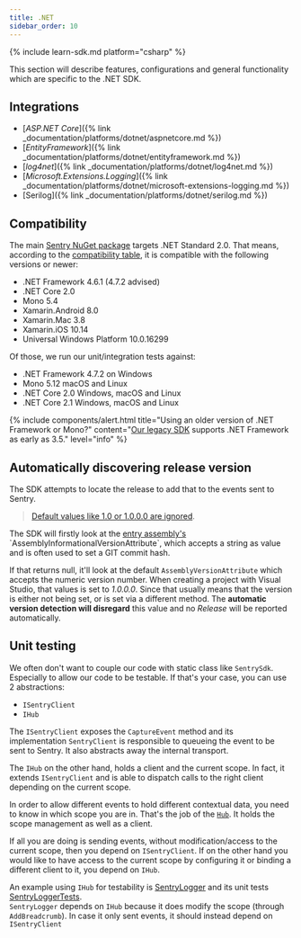 ```yaml
---
title: .NET
sidebar_order: 10
---
```


{% include learn-sdk.md platform="csharp" %}

This section will describe features, configurations and general functionality which are specific to the .NET SDK.

## Integrations

- [_ASP.NET Core_]({% link _documentation/platforms/dotnet/aspnetcore.md %})
- [_EntityFramework_]({% link _documentation/platforms/dotnet/entityframework.md %})
- [_log4net_]({% link _documentation/platforms/dotnet/log4net.md %})
- [_Microsoft.Extensions.Logging_]({% link _documentation/platforms/dotnet/microsoft-extensions-logging.md %})
- [Serilog]({% link _documentation/platforms/dotnet/serilog.md %})

## Compatibility

The main [Sentry NuGet package](https://www.nuget.org/packages/Sentry) targets .NET Standard 2.0. That means, according to the [compatibility table](https://docs.microsoft.com/en-us/dotnet/standard/net-standard), it is compatible with the following versions or newer:

* .NET Framework 4.6.1 (4.7.2 advised)
* .NET Core 2.0
* Mono 5.4
* Xamarin.Android 8.0
* Xamarin.Mac 3.8
* Xamarin.iOS 10.14
* Universal Windows Platform 10.0.16299

Of those, we run our unit/integration tests against:

* .NET Framework 4.7.2 on Windows
* Mono 5.12 macOS and Linux
* .NET Core 2.0 Windows, macOS and Linux
* .NET Core 2.1 Windows, macOS and Linux

{% include components/alert.html
  title="Using an older version of .NET Framework or Mono?"
  content="[Our legacy SDK](https://docs.sentry.io/clients/csharp/) supports .NET Framework as early as 3.5."
  level="info"
%}

## Automatically discovering release version

The SDK attempts to locate the release to add that to the events sent to Sentry.

> [Default values like 1.0 or 1.0.0.0 are ignored](https://github.com/getsentry/sentry-dotnet/blob/dbb5a3af054d0ca6f801de37fb7db3632ca2c65a/src/Sentry/Internal/ApplicationVersionLocator.cs#L14-L21).

The SDK will firstly look at the [entry assembly's](https://msdn.microsoft.com/en-us/library/system.reflection.assembly.getentryassembly(v=vs.110).aspx) `AssemblyInformationalVersionAttribute`, which accepts a string as
value and is often used to set a GIT commit hash. 

If that returns null, it'll look at the default `AssemblyVersionAttribute` which accepts the numeric version number. When creating a project with Visual Studio, that values is set to *1.0.0.0*.
Since that usually means that the version is either not being set, or is set via a different method. The **automatic version detection will disregard** this value and no *Release* will be reported automatically.

## Unit testing

We often don't want to couple our code with static class like `SentrySdk`. Especially to allow our code to be testable.
If that's your case, you can use 2 abstractions:

* `ISentryClient`
* `IHub`

The `ISentryClient` exposes the `CaptureEvent` method and its implementation `SentryClient` is responsible to queueing the event to be sent to Sentry. It also abstracts away the internal transport.

The `IHub` on the other hand, holds a client and the current scope. In fact, it extends `ISentryClient` and is able to dispatch calls to the right client depending on the current scope.

In order to allow different events to hold different contextual data, you need to know in which scope you are in.
That's the job of the [`Hub`](https://github.com/getsentry/sentry-dotnet/blob/master/src/Sentry/Internal/Hub.cs). It holds the scope management as well as a client.

If all you are doing is sending events, without modification/access to the current scope, then you depend on `ISentryClient`. If on the other hand you would like to have access to the current scope by configuring it or binding a different client to it, you depend on `IHub`.

An example using `IHub` for testability is [SentryLogger](https://github.com/getsentry/sentry-dotnet/blob/master/src/Sentry.Extensions.Logging/SentryLogger.cs) and its unit tests [SentryLoggerTests](https://github.com/getsentry/sentry-dotnet/blob/master/test/Sentry.Extensions.Logging.Tests/SentryLoggerTests.cs).  
`SentryLogger` depends on `IHub` because it does modify the scope (through `AddBreadcrumb`). In case it only sent events, it should instead depend on `ISentryClient`

